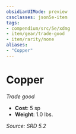 ```yaml
---
obsidianUIMode: preview
cssclasses: json5e-item
tags:
- compendium/src/5e/xdmg
- item/gear/trade-good
- item/rarity/none
aliases: 
- "Copper"
---
```

# Copper
*Trade good*  

- **Cost**: 5 sp
- **Weight**: 1.0 lbs.

*Source: SRD 5.2*